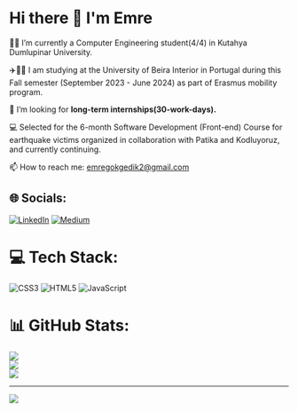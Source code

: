 #  Hi there 👋 I'm Emre
 👨‍🎓 I’m currently a Computer Engineering student(4/4) in Kutahya Dumlupinar University.
 
✈️👨‍🎓 I am studying at the University of Beira Interior in Portugal during this Fall semester (September 2023 - June 2024) as part of Erasmus mobility program.

 🚨 I’m looking for <b>long-term internships(30-work-days).</b>

 💻 Selected for the 6-month Software Development (Front-end) Course for earthquake victims organized in collaboration with Patika and Kodluyoruz, and currently continuing.

 📫 How to reach me: emregokgedik2@gmail.com


## 🌐 Socials:
[![LinkedIn](https://img.shields.io/badge/LinkedIn-%230077B5.svg?logo=linkedin&logoColor=white)](https://linkedin.com/in/https://www.linkedin.com/in/emregokgedik/) [![Medium](https://img.shields.io/badge/Medium-12100E?logo=medium&logoColor=white)](https://medium.com/@https://medium.com/@emregokgedik)

# 💻 Tech Stack:
![CSS3](https://img.shields.io/badge/css3-%231572B6.svg?style=for-the-badge&logo=css3&logoColor=white) ![HTML5](https://img.shields.io/badge/html5-%23E34F26.svg?style=for-the-badge&logo=html5&logoColor=white) ![JavaScript](https://img.shields.io/badge/javascript-%23323330.svg?style=for-the-badge&logo=javascript&logoColor=%23F7DF1E)
# 📊 GitHub Stats:
![](https://github-readme-stats.vercel.app/api?username=emregokgedik&theme=dark&hide_border=false&include_all_commits=false&count_private=false)<br/>
![](https://github-readme-streak-stats.herokuapp.com/?user=emregokgedik&theme=dark&hide_border=false)<br/>
![](https://github-readme-stats.vercel.app/api/top-langs/?username=emregokgedik&theme=dark&hide_border=false&include_all_commits=false&count_private=false&layout=compact)

---
[![](https://visitcount.itsvg.in/api?id=emregokgedik&icon=0&color=0)](https://visitcount.itsvg.in)

<!-- Proudly created with GPRM ( https://gprm.itsvg.in ) -->
